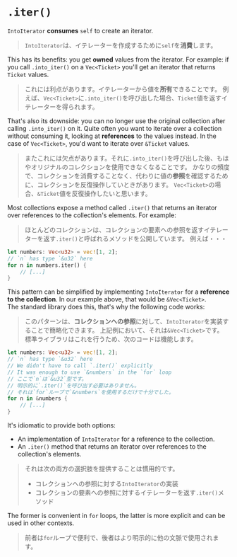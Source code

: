 # `.iter()`

`IntoIterator` **consumes** `self` to create an iterator.

> `IntoIterator`は、イテレーターを作成するために`self`を**消費**します。

This has its benefits: you get **owned** values from the iterator.
For example: if you call `.into_iter()` on a `Vec<Ticket>` you'll get an iterator that returns `Ticket` values.

> これには利点があります。イテレーターから値を**所有**できることです。
> 例えば、`Vec<Ticket>`に`.into_iter()`を呼び出した場合、`Ticket`値を返すイテレーターを得られます。

That's also its downside: you can no longer use the original collection after calling `.into_iter()` on it.
Quite often you want to iterate over a collection without consuming it, looking at **references** to the values instead.
In the case of `Vec<Ticket>`, you'd want to iterate over `&Ticket` values.

> またこれには欠点があります。それに`.into_iter()`を呼び出した後、もはやオリジナルのコレクションを使用できなくなることです。
> かなりの頻度で、コレクションを消費することなく、代わりに値の**参照**を確認するために、コレクションを反復操作していときがあります。
> `Vec<Ticket>`の場合、`&Ticket`値を反復操作したいと思います。

Most collections expose a method called `.iter()` that returns an iterator over references to the collection's elements.
For example:

> ほとんどのコレクションは、コレクションの要素への参照を返すイテレーターを返す`.iter()`と呼ばれるメソッドを公開しています。
> 例えば・・・

```rust
let numbers: Vec<u32> = vec![1, 2];
// `n` has type `&u32` here
for n in numbers.iter() {
    // [...]
}
```

This pattern can be simplified by implementing `IntoIterator` for a **reference to the collection**.
In our example above, that would be `&Vec<Ticket>`.\
The standard library does this, that's why the following code works:

> このパターンは、**コレクションへの参照**に対して、`IntoIterator`を実装することで簡略化できます。
> 上記例において、それは`&Vec<Ticket>`です。
> 標準ライブラリはこれを行うため、次のコードは機能します。

```rust
let numbers: Vec<u32> = vec![1, 2];
// `n` has type `&u32` here
// We didn't have to call `.iter()` explicitly
// It was enough to use `&numbers` in the `for` loop
// ここで`n`は`&u32`型です。
// 明示的に`.iter()`を呼び出す必要はありません。
// それは`for`ループで`&numbers`を使用するだけで十分でした。
for n in &numbers {
    // [...]
}
```

It's idiomatic to provide both options:

- An implementation of `IntoIterator` for a reference to the collection.
- An `.iter()` method that returns an iterator over references to the collection's elements.

> それは次の両方の選択肢を提供することは慣用的です。
>
> - コレクションへの参照に対する`IntoIterator`の実装
> - コレクションの要素への参照に対するイテレーターを返す`.iter()`メソッド

The former is convenient in `for` loops, the latter is more explicit and can be used in other contexts.

> 前者は`for`ループで便利で、後者はより明示的に他の文脈で使用されます。
